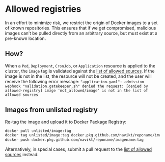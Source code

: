 # Allowed registries

In an effort to minimize risk, we restrict the origin of Docker images to a set of known repositories.
This ensures that if we get compromised, malicious images can't be pulled directly from an arbitrary source,
but must exist at a pre-known location.

## How?
When a `Pod`, `Deployment`, `CronJob`, or `Application` resource is applied to
the cluster, the `image` tag is validated against the [list of allowed sources].
If the image is not in the list, the resource will not be created, and the user
will receive the following error message: `"application.yaml": admission
webhook "validation.gatekeeper.sh" denied the request: [denied by
allowed-registry] image 'not_allowed/image' is not in the list of allowed
sources`

## Images from unlisted registry
Re-tag the image and upload it to Docker Package Registry:

```bash
docker pull unlisted/image:tag
docker tag unlisted/image:tag docker.pkg.github.com/navikt/reponame/imagename:tag
docker push docker.pkg.github.com/navikt/reponame/imagename:tag
```

Alternatively, in special cases, submit a pull request to the [list of allowed sources] instead.

[list of allowed sources]: https://github.com/navikt/nais-yaml/tree/master/templates/constraint.yaml
